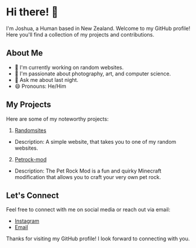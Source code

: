 # Hi there! 👋

I'm Joshua, a Human based in New Zealand. Welcome to my GitHub profile! Here you'll find a collection of my projects and contributions.

## About Me

- 🔭 I'm currently working on random websites.
- 🌱 I'm passionate about photography, art, and computer science.
- 💬 Ask me about last night.
- 😄 Pronouns: He/Him


## My Projects

Here are some of my noteworthy projects:

1.   [Randomsites](https://github.com/Joshua-Davies/randomsites)
   - Description: A simple website, that takes you to one of my random websites.

2.   [Petrock-mod](https://github.com/Joshua-Davies/petrock-mod)
   - Description: The Pet Rock Mod is a fun and quirky Minecraft modification that allows you to craft your very own pet rock.


## Let's Connect

Feel free to connect with me on social media or reach out via email:

- [Instagram](https://www.instagram.com/joshuadaviesofficial/)
- [Email](joshuadav808@gmail.com)

Thanks for visiting my GitHub profile! I look forward to connecting with you.

